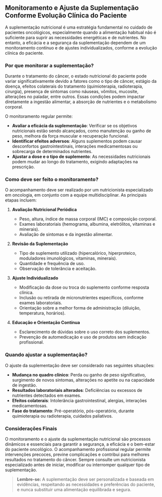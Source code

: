 
## Monitoramento e Ajuste da Suplementação Conforme Evolução Clínica do Paciente

A suplementação nutricional é uma estratégia fundamental no cuidado de pacientes oncológicos, especialmente quando a alimentação habitual não é suficiente para suprir as necessidades energéticas e de nutrientes. No entanto, a eficácia e a segurança da suplementação dependem de um monitoramento contínuo e de ajustes individualizados, conforme a evolução clínica do paciente.

### Por que monitorar a suplementação?

Durante o tratamento do câncer, o estado nutricional do paciente pode variar significativamente devido a fatores como o tipo de câncer, estágio da doença, efeitos colaterais do tratamento (quimioterapia, radioterapia, cirurgia), presença de sintomas como náuseas, vômitos, mucosite, alterações no paladar, entre outros. Essas condições podem impactar diretamente a ingestão alimentar, a absorção de nutrientes e o metabolismo corporal.

O monitoramento regular permite:

- **Avaliar a eficácia da suplementação**: Verificar se os objetivos nutricionais estão sendo alcançados, como manutenção ou ganho de peso, melhora da força muscular e recuperação funcional.
- **Identificar efeitos adversos**: Alguns suplementos podem causar desconfortos gastrointestinais, interações medicamentosas ou sobrecarga de determinados nutrientes.
- **Ajustar a dose e o tipo de suplemento**: As necessidades nutricionais podem mudar ao longo do tratamento, exigindo adaptações na prescrição.

### Como deve ser feito o monitoramento?

O acompanhamento deve ser realizado por um nutricionista especializado em oncologia, em conjunto com a equipe multidisciplinar. As principais etapas incluem:

1. **Avaliação Nutricional Periódica**
   - Peso, altura, índice de massa corporal (IMC) e composição corporal.
   - Exames laboratoriais (hemograma, albumina, eletrólitos, vitaminas e minerais).
   - Avaliação de sintomas e da ingestão alimentar.

2. **Revisão da Suplementação**
   - Tipo de suplemento utilizado (hipercalórico, hiperproteico, moduladores imunológicos, vitaminas, minerais).
   - Quantidade e frequência de uso.
   - Observação de tolerância e aceitação.

3. **Ajuste Individualizado**
   - Modificação da dose ou troca do suplemento conforme resposta clínica.
   - Inclusão ou retirada de micronutrientes específicos, conforme exames laboratoriais.
   - Orientação sobre a melhor forma de administração (diluição, temperatura, horários).

4. **Educação e Orientação Contínua**
   - Esclarecimento de dúvidas sobre o uso correto dos suplementos.
   - Prevenção de automedicação e uso de produtos sem indicação profissional.

### Quando ajustar a suplementação?

O ajuste da suplementação deve ser considerado nas seguintes situações:

- **Mudança no quadro clínico**: Perda ou ganho de peso significativo, surgimento de novos sintomas, alterações no apetite ou na capacidade de ingestão.
- **Resultados laboratoriais alterados**: Deficiências ou excessos de nutrientes detectados em exames.
- **Efeitos colaterais**: Intolerância gastrointestinal, alergias, interações medicamentosas.
- **Fase do tratamento**: Pré-operatório, pós-operatório, durante quimioterapia ou radioterapia, cuidados paliativos.

### Considerações Finais

O monitoramento e o ajuste da suplementação nutricional são processos dinâmicos e essenciais para garantir a segurança, a eficácia e o bem-estar do paciente oncológico. O acompanhamento profissional regular permite intervenções precoces, previne complicações e contribui para melhores resultados no tratamento do câncer. Sempre consulte um nutricionista especializado antes de iniciar, modificar ou interromper qualquer tipo de suplementação.

> **Lembre-se:** A suplementação deve ser personalizada e baseada em evidências, respeitando as necessidades e preferências do paciente, e nunca substituir uma alimentação equilibrada e segura.
```

